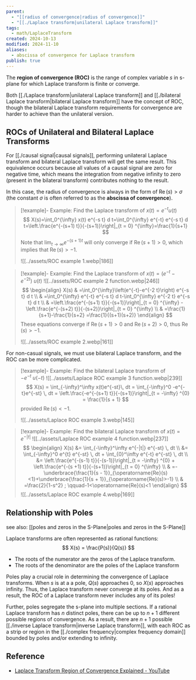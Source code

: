 ```yaml
---
parent:
  - "[[radius of convergence|radius of convergence]]"
  - "[[./Laplace transform|unilateral Laplace transform]]"
tags:
  - math/LaplaceTransform
created: 2024-10-13
modified: 2024-11-10
aliases:
  - abscissa of convergence for Laplace transform
publish: true
---
```

The **region of convergence (ROC)** is the range of complex variable $s$ in s-plane for which Laplace transform is finite or converge.

Both [[./Laplace transform|unilateral Laplace transform]] and [[./bilateral Laplace transform|bilateral Laplace transform]] have the concept of ROC, though the bilateral Laplace transform requirements for convergence are harder to achieve than the unilateral version.

## ROCs of Unilateral and Bilateral Laplace Transforms
For [[./causal signal|causal signals]], performing unilateral Laplace transform and bilateral Laplace transform will get the same result. This equivalence occurs because all values of a causal signal are zero for negative time, which means the integration from negative infinity to zero (present in the bilateral transform) contributes nothing to the result.

In this case, the radius of convergence is always in the form of $\operatorname{Re}(s)> \sigma$ (the constant $\sigma$ is often referred to as the **abscissa of convergence**).

> [!example]- Example: Find the Laplace transform of $x(t) = e^{-t}u(t)$
> $$
> X(s)=\int_0^{\infty} x(t) e^{-s t} d t=\int_0^{\infty} e^{-t} e^{-s t} d t=\left.\frac{e^{-(s+1) t}}{-(s+1)}\right|_{t = 0} ^{\infty}=\frac{1}{s+1}
> $$
> Note that $\lim_{ t \to \infty } e^{-(s+1) t}$ will only converge if $\operatorname{Re}(s+1)>0$, which implies that $\operatorname{Re}(s)>-1$.
> 
> ![[../assets/ROC example 1.webp|186]]

> [!example]- Example: Find the Laplace transform of $x(t) = (e^{-t} - e^{-2t})\ u(t)$
> ![[../assets/ROC example 2 function.webp|246]]
> $$
> \begin{align}
> X(s) & =\int_0^{\infty}\left(e^{-t}-e^{-2 t}\right) e^{-s t} d t \\
> & =\int_0^{\infty} e^{-t} e^{-s t} d t-\int_0^{\infty} e^{-2 t} e^{-s t} d t \\
> & =\left.\frac{e^{-(s+1) t}}{-(s+1)}\right|_{t = 0} ^{\infty} - \left.\frac{e^{-(s+2) t}}{-(s+2)}\right|_{t = 0} ^{\infty} \\
> & =\frac{1}{s+1}-\frac{1}{s+2} =\frac{1}{(s+1)(s+2)}
> \end{align}
> $$
> These equations converge if $\operatorname{Re}(s+1)>0$ and $\operatorname{Re}(s+2)>0$, thus $\operatorname{Re}(s)>-1$.
> 
> ![[../assets/ROC example 2.webp|161]]

For non-casual signals, we must use bilateral Laplace transform, and the ROC can be more complicated.

> [!example]- Example: Find the bilateral Laplace transform of $-e^{-t}\ u(-t)$
> ![[../assets/Laplace ROC example 3 function.webp|239]]
> $$
> X(s) = \int_{-\infty}^\infty x(t)e^{-st}\, dt = \int_{-\infty}^0 -e^{-t}e^{-st} \, dt = \left.\frac{-e^{-(s+1) t}}{-(s+1)}\right|_{t = -\infty} ^{0} = \frac{1}{s + 1} 
> $$
> provided $\operatorname{Re}(s) < -1$.
> 
> ![[../assets/Laplace ROC example 3.webp|145]]

> [!example]- Example: Find the bilateral Laplace transform of $x(t) = e^{-|t|}$
> ![[../assets/Laplace ROC example 4 function.webp|237]]
> $$
> \begin{align}
> X(s) &= \int_{-\infty}^\infty e^{-|t|} e^{-st} \, dt \\
> &= \int_{-\infty}^0 e^{t} e^{-st} \, dt + \int_{0}^\infty e^{-t} e^{-st} \, dt \\
> &= \left.\frac{e^{-(s-1) t}}{-(s-1)}\right|_{t = -\infty} ^{0} + \left.\frac{e^{-(s +1) t}}{-(s+1)}\right|_{t = 0} ^{\infty} \\
> & =-\underbrace{\frac{1}{s - 1}}_{\operatorname{Re}(s)<1}+\underbrace{\frac{1}{s + 1}}_{\operatorname{Re}(s)>-1} \\
> & =\frac{2}{1-s^2} ; \qquad-1<\operatorname{Re}(s)<1
> \end{align}
> $$
> ![[../assets/Laplace ROC example 4.webp|169]]

## Relationship with Poles
see also: [[poles and zeros in the S-Plane|poles and zeros in the S-Plane]]

Laplace transforms are often represented as rational functions:
$$
X(s) = \frac{P(s)}{Q(s)}
$$
- The roots of the numerator are the zeros of the Laplace transform.  
- The roots of the denominator are the poles of the Laplace transform

Poles play a crucial role in determining the convergence of Laplace transforms. When $s$ is at a a pole, $Q(s)$ approaches $0$, so $X(s)$ approaches infinity. Thus, the Laplace transform never converge at its poles. And as a result, the ROC of a Laplace transform never includes any of its poles!

Further, poles segregate the s-plane into multiple sections. If a rational Laplace transform has $n$ distinct poles, there can be up to $n + 1$ different possible regions of convergence. As a result, there are $n + 1$ possible [[./inverse Laplace transform|inverse Laplace transform]], with each ROC as a strip or region in the [[./complex frequency|complex frequency domain]] bounded by poles and/or extending to infinity.

## Reference
- [Laplace Transform Region of Convergence Explained - YouTube](https://www.youtube.com/watch?v=SexBL1OlhhU)